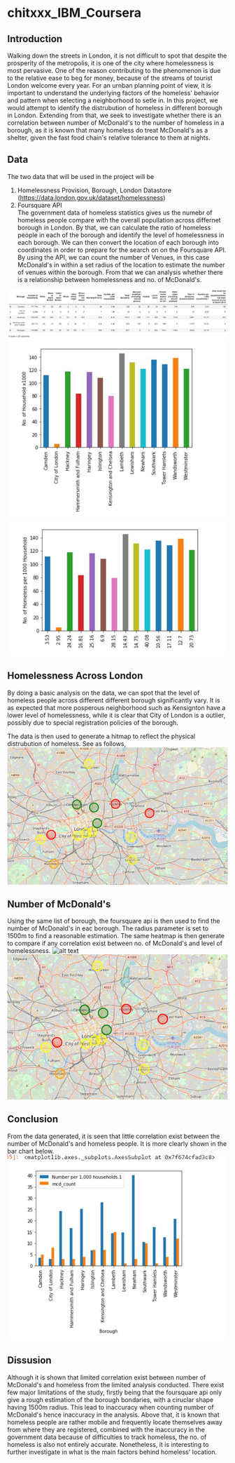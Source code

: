 # chitxxx_IBM_Coursera

## Introduction
Walking down the streets in London, it is not difficult to spot that despite the prosperity of the metropolis, it is one of the city where homelessness is most pervasive.  One of the reason contributing to the phenomenon is due to the relative ease to beg for money, because of the streams of tourist London welcome every year. For an urnban planning point of view, it is important to understand the underlying factors of the homeless' behavior and pattern when selecting a neighborhood to setle in. In this project, we would attempt to identify the distrubution of homeless in different borough in London. Extending from that, we seek to investigate whether there is an correlation between number of McDonald's to the number of homeless in a borough, as it is known that many homeless do treat McDonald's as a shelter, given the fast food chain's relative tolerance to them at nights.

## Data

The two data that will be used in the project will be <br/>
1. Homelessness Provision, Borough, London Datastore (https://data.london.gov.uk/dataset/homelessness) <br/>
2. Foursquare API <br/>
The government data of homeless statistics gives us the numebr of homeless people compare with the overall popullation across differnet borough in London. By that, we can calculate the ratio of homeless people in each of the borough and identify the level of homelessness in each borough. We can then convert the location of each borough into coordinates in order to prepare for the search on on the Foursquare API. By using the API, we can count the number of Venues, in this case McDonald's in within a set radius of the location to estimate the number of venues within the borough. From that we can analysis whether there is a relationship between homelessness and no. of McDonald's.

![alt text](https://github.com/chitxxx/chitxxx_IBM_Coursera/raw/master/report_1.JPG "impage")
![alt text](https://github.com/chitxxx/chitxxx_IBM_Coursera/raw/master/report_2.JPG "impage")
![alt text](https://github.com/chitxxx/chitxxx_IBM_Coursera/raw/master/report_3.JPG "impage")

## Homelessness Across London
By doing a basic analysis on the data, we can spot that the level of homeless people across different different borough significantly vary. It is as expected that more posperous neighborhood such as Kensignton have a lower level of homelessness, while it is clear that City of London is a outlier, possibly due to special registration policies of the borough.

The data is then used to generate a hitmap to reflect the physical distrubution of homeless. See as follows, 
![alt text](https://github.com/chitxxx/chitxxx_IBM_Coursera/raw/master/map_h.JPG "impage")

## Number of McDonald's
Using the same list of borough, the foursquare api is then used to find the number of McDonald's in eac borough. The radius parameter is set to 1500m to find a reasonable estimation. The same heatmap is then generate to compare if any correlation exist between no. of McDonald's and level of homelessness.
![alt text](https://github.com/chitxxx/chitxxx_IBM_Coursera/raw/master/report_4.JPG "impage")
![alt text](https://github.com/chitxxx/chitxxx_IBM_Coursera/raw/master/map_m.JPG "impage")

## Conclusion 
From the data generated, it is seen that little correlation exist between the number of McDonald's and homeless people. It is more clearly shown in the bar chart below.
![alt text](https://raw.githubusercontent.com/chitxxx/chitxxx_IBM_Coursera/master/report%205.JPG "impage")

## Dissusion
Although it is shown that limited correlation exist between number of McDonald's and homeless from the limited analysis conducted. There exist few major limitations of the study, firstly being that the foursquare api only give a rough estimation of the borough bondaries, with a ciruclar shape having 1500m radius. This lead to inaccuracy when counting number of McDonald's hence inaccuracy in the analysis. Above that, it is known that homeless people are rather mobile and frequently locate themselves away from where they are registered, combined with the inaccuracy in the government data because of difficulties to track homeless, the no. of homeless is also not entirely accurate. Nonetheless, it is interesting to further investigate in what is the main factors behind homeless' location. 
